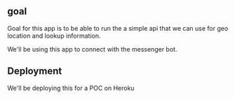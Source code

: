 ## goal
Goal for this app is to be able to run the a simple api that we can use for geo location and lookup information.

We'll be using this app to connect with the messenger bot.


## Deployment


We'll be deploying this for a POC on Heroku

